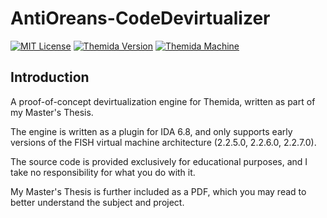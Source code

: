 # AntiOreans-CodeDevirtualizer
[![MIT License](https://img.shields.io/badge/License-MIT-green.svg)](../LICENSE.md)
[![Themida Version](https://img.shields.io/badge/Themida-2%2e2%2e5%2e0%20%2f%202%2e2%2e6%2e0%20%2f%202%2e2%2e7%2e0-red.svg)](https://www.oreans.com/ThemidaAllWhatsNew.php)
[![Themida Machine](https://img.shields.io/badge/Machine-FISH-007bb8.svg)](#)

## Introduction
A proof-of-concept devirtualization engine for Themida, written as part of my Master's Thesis.

The engine is written as a plugin for IDA 6.8, and only supports early versions of the FISH virtual machine architecture (2.2.5.0, 2.2.6.0, 2.2.7.0).

The source code is provided exclusively for educational purposes, and I take no responsibility for what you do with it.

My Master's Thesis is further included as a PDF, which you may read to better understand the subject and project.
